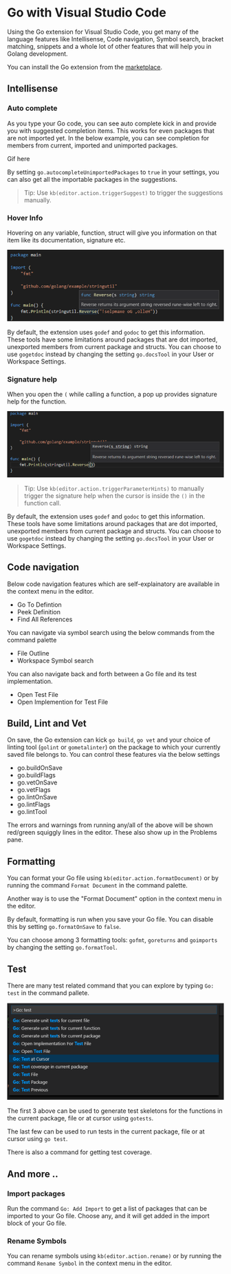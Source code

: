 # Go with Visual Studio Code

Using the Go extension for Visual Studio Code, you get many of the language 
features like Intellisense, Code navigation, Symbol search, bracket matching, 
snippets and a whole lot of other features that will help you in Golang development.

You can install the Go extension from the [marketplace](https://marketplace.visualstudio.com/items?itemName=lukehoban.Go).

## Intellisense

### Auto complete
As you type your Go code, you can see auto complete kick in and provide you with suggested
completion items. This works for even packages that are not imported yet. In the below example,
you can see completion for members from current, imported and unimported packages.

Gif here

By setting `go.autocompleteUnimportedPackages` to `true` in your settings, you can also
get all the importable packages in the suggestions. 

> Tip: Use `kb(editor.action.triggerSuggest)` to trigger the suggestions manually.

### Hover Info
Hovering on any variable, function, struct will give you information on that item like
its documentation, signature etc. 

![Information on hover](images/go/hover.png)

By default, the extension uses `godef` and `godoc` to get this information. 
These tools have some limitations around packages that are dot imported, unexported members from current package and structs.
You can choose to use `gogetdoc` instead by changing the setting `go.docsTool` in your User or Workspace Settings.

### Signature help
When you open the `(` while calling a function, a pop up provides signature help for the function.

![Signature Help](images/go/signaturehelp.png)

>Tip: Use `kb(editor.action.triggerParameterHints)` to manually trigger the signature help when the
cursor is inside the `()` in the function call.

By default, the extension uses `godef` and `godoc` to get this information. 
These tools have some limitations around packages that are dot imported, unexported members from current package and structs.
You can choose to use `gogetdoc` instead by changing the setting `go.docsTool` in your User or Workspace Settings.

## Code navigation

Below code navigation features which are self-explainatory are available in the context menu in the editor.

- Go To Defintion
- Peek Definition
- Find All References

You can navigate via symbol search using the below commands from the command palette

- File Outline
- Workspace Symbol search

You can also navigate back and forth between a Go file and its test implementation. 

- Open Test File
- Open Implemention for Test File

## Build, Lint and Vet

On save, the Go extension can kick `go build`, `go vet` and your choice of linting tool (`golint` or `gometalinter`) on the package to which your currently saved file belongs to. You can control these features via the below settings
- go.buildOnSave
- go.buildFlags
- go.vetOnSave
- go.vetFlags
- go.lintOnSave
- go.lintFlags
- go.lintTool

The errors and warnings from running any/all of the above will be shown red/green squiggly lines in the editor. These also show up in the Problems pane.

## Formatting

You can format your Go file using `kb(editor.action.formatDocument)` or by running the command `Format Document` in the command palette. 

Another way is to use the "Format Document" option in the context menu in the editor.

By default, formatting is run when you save your Go file. You can disable this by setting `go.formatOnSave` to `false`.

You can choose among 3 formatting tools: `gofmt`, `goreturns` and `goimports` by changing the setting `go.formatTool`.

## Test

There are many test related command that you can explore by typing `Go: test` in the command pallete. 

![Test Commands](images/go/testcommands.png)

The first 3 above can be used to generate test skeletons for the functions in the current package, file or at cursor using `gotests`.

The last few can be used to run tests in the current package, file or at cursor using `go test`.

There is also a command for getting test coverage.

## And more ..

### Import packages

Run the command `Go: Add Import` to get a list of packages that can be imported to your Go file.
Choose any, and it will get added in the import block of your Go file.

### Rename Symbols

You can rename symbols using `kb(editor.action.rename)` or by running the command `Rename Symbol` in the context menu in the editor.





